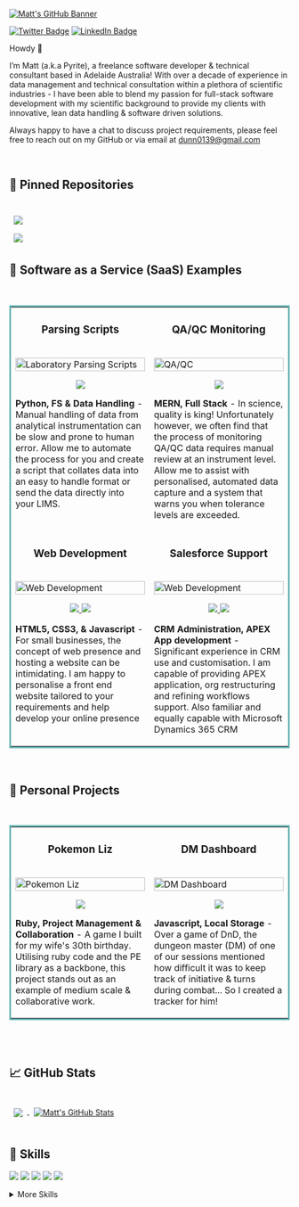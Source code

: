 [![Matt's GitHub Banner](https://github.com/Pyr1te/Pyr1te/blob/main/assets/coverPicture.JPG)](https://MatthewDunn.dev)

[![Twitter Badge](https://img.shields.io/badge/Twitter-Profile-informational?style=flat&logo=twitter&logoColor=white&color=1CA2F1)](https://twitter.com/Pyrite____)
[![LinkedIn Badge](https://img.shields.io/badge/LinkedIn-Profile-informational?style=flat&logo=linkedin&logoColor=white&color=0D76A8)](https://www.linkedin.com/in/matthew-dunn-9364a0110/)

Howdy 👋

I’m Matt (a.k.a Pyrite), a freelance software developer & technical consultant based in Adelaide Australia! With over a decade of experience in data management and technical consultation within a plethora of scientific industries - I have been able to blend my passion for full-stack software development with my scientific background to provide my clients with innovative, lean data handling & software driven solutions. 

Always happy to have a chat to discuss project requirements, please feel free to reach out on my GitHub or via email at dunn0139@gmail.com

<br>

## 📌 Pinned Repositories

<br>

<a href="https://github.com/Pyr1te/Codewars">
  <img align="center" style="margin:0.5rem" src="https://github-readme-stats.vercel.app/api/pin/?username=pyr1te&repo=CodeWars&title_color=ffffff&text_color=c9cacc&icon_color=4AB197&bg_color=1A2B34" />
</a>

<br>

<a href="https://github.com/Pyr1te/Pokemon-Liz">
  <img align="center" style="margin:0.5rem" src="https://github-readme-stats.vercel.app/api/pin/?username=pyr1te&repo=Pokemon-Liz&title_color=ffffff&text_color=c9cacc&icon_color=4AB197&bg_color=1A2B34" />
</a>

<br>

## 💼 Software as a Service (SaaS) Examples
<br />
<table bordercolor="#66b2b2">
  
  <tr>
    <td width="50%" valign="top">
      <h3 align="center">Parsing Scripts</h3>
        <br />
        <a target="_blank" href="https://github.com/Pyr1te/SaaS-Example-Parsing-Script">
            <img src="https://github.com/Pyr1te/Pyr1te/blob/main/assets/SaaS-1.jpg" width="100%" alt="Laboratory Parsing Scripts"/>
        </a>
        <br />
        <p align="center">
          
  <a href="https://github.com/Pyr1te/SaaS-Example-Parsing-Script" target="_blank">
    <img src="https://img.shields.io/static/v1?label=|&message=REPO&color=23555f&style=plastic&logo=github&logo-color=white"/>
  </a>  
      </p>
        <p><strong>Python, FS & Data Handling</strong> - Manual handling of data from analytical instrumentation can be slow and prone to human error. Allow me to automate the process for you and create a script that collates data into an easy to handle format or send the data directly into your LIMS.</p>
    </td>
    <td width="50%" valign="top">
      <h3 align="center">QA/QC Monitoring</h3>
        <br />
      <a target="_blank" href="#">
            <img src="https://github.com/Pyr1te/Pyr1te/blob/main/assets/SaaS-2.jpg" width="100%"  alt="QA/QC"/>
        </a>
        <br />
        <p align="center">
          
  <a href="#" target="_blank">
    <img src="https://img.shields.io/static/v1?label=|&message=REPO&color=23555f&style=plastic&logo=github&logo-color=white"/>
  </a>
      </p>
        <p><strong>MERN, Full Stack</strong> - In science, quality is king! Unfortunately however, we often find that the process of monitoring QA/QC data requires manual review at an instrument level. Allow me to assist with personalised, automated data capture and a system that warns you when tolerance levels are exceeded.</p>
    </td>
  </tr>
  
  <tr>
    <td width="50%" valign="top">
      <h3 align="center">Web Development</h3>
      <br />
        <a target="_blank" href="#">
          <img src="https://github.com/Pyr1te/Pyr1te/blob/main/assets/SaaS-3.jpg" width="100%" alt="Web Development"/>
        </a>
      <br />
        <p align="center">
  <a href="#" target="_blank">
    <img src="https://img.shields.io/static/v1?label=|&message=REPO&color=23555f&style=plastic&logo=github&logo-color=white"/>
  </a>
  <a href="#" target="_blank">
    <img src="https://img.shields.io/static/v1?label=|&message=WEBSITE&color=cdf998&style=plastic&logo=wordpress&logo-color=white"/>
  </a>
      </p>
        <p><strong>HTML5, CSS3, & Javascript</strong> - For small businesses, the concept of web presence and hosting a website can be intimidating. I am happy to personalise a front end website tailored to your requirements and help develop your online presence</p>
    </td>
    <td width="50%" valign="top">
      <h3 align="center">Salesforce Support</h3>
      <br />
        <a target="_blank" href="#">
          <img src="https://github.com/Pyr1te/Pyr1te/blob/main/assets/SaaS-4.jpg" width="100%" alt="Web Development"/>
        </a>
      <br />
        <p align="center">
  <a href="#" target="_blank">
    <img src="https://img.shields.io/static/v1?label=|&message=REPO&color=23555f&style=plastic&logo=github&logo-color=white"/>
  </a>
  <a href="#" target="_blank">
    <img src="https://img.shields.io/static/v1?label=|&message=WEBSITE&color=cdf998&style=plastic&logo=wordpress&logo-color=white"/>
  </a>
      </p>
        <p><strong>CRM Administration, APEX App development</strong> - Significant experience in CRM use and customisation. I am capable of providing APEX application, org restructuring and refining workflows support. Also familiar and equally capable with Microsoft Dynamics 365 CRM</p>
    </td>
     
  </tr>
</table>

<br />

## 📝 Personal Projects
  <br />
<table bordercolor="#66b2b2">
  
  <tr>
    <td width="50%" valign="top">
      <h3 align="center">Pokemon Liz</h3>
        <br />
        <a target="_blank" href="https://github.com/Pyr1te/Pokemon-Liz">
            <img src="https://github.com/Pyr1te/Pyr1te/blob/main/assets/pokemonLiz.jpg" width="100%" alt="Pokemon Liz"/>
        </a>
        <br />
        <p align="center">
          
  <a href="https://github.com/Pyr1te/Pokemon-Liz" target="_blank">
    <img src="https://img.shields.io/static/v1?label=|&message=REPO&color=23555f&style=plastic&logo=github&logo-color=white"/>
  </a>  
<!--   <a href="#" target="_blank">
    <img src="https://img.shields.io/static/v1?label=|&message=WEBSITE&color=cdf998&style=plastic&logo=wordpress&logo-color=white"/>
  </a> -->
      </p>
        <p><strong>Ruby, Project Management & Collaboration</strong> - A game I built for my wife's 30th birthday. Utilising ruby code and the PE library as a backbone, this project stands out as an example of medium scale & collaborative work.</p>
    </td>
    <td width="50%" valign="top">
      <h3 align="center">DM Dashboard</h3>
        <br />
      <a target="_blank" href="#">
            <img src="https://github.com/Pyr1te/Pyr1te/blob/main/assets/DnDimg.jpg" width="100%"  alt="DM Dashboard"/>
        </a>
        <br />
        <p align="center">
          
  <a href="#" target="_blank">
    <img src="https://img.shields.io/static/v1?label=|&message=REPO&color=23555f&style=plastic&logo=github&logo-color=white"/>
  </a>
<!--   <a href="#" target="_blank">
    <img src="https://img.shields.io/static/v1?label=|&message=WEBSITE&color=cdf998&style=plastic&logo=wordpress&logo-color=white"/> -->
  </a>
      </p>
        <p><strong>Javascript, Local Storage</strong> - Over a game of DnD, the dungeon master (DM) of one of our sessions mentioned how difficult it was to keep track of initiative & turns during combat... So I created a tracker for him!</p>
    </td>
  </tr>
  </tr>
</table>



<br>
<br>


## &#x1f4c8; GitHub Stats

<br>

<a href="https://github.com/pyr1te">
  <img align="center" style="margin:0.5rem" src="https://github-readme-stats.vercel.app/api/top-langs/?username=pyr1te&hide=html,css&title_color=ffffff&text_color=c9cacc&icon_color=4AB197&bg_color=1A2B34" />
</a>

<a href="https://github.com/pyr1te">
  <img align="center" style="margin:0.5rem" src="https://github-readme-stats.vercel.app/api?username=pyr1te&show_icons=true&line_height=27&count_private=true&title_color=ffffff&text_color=c9cacc&icon_color=4AB097&bg_color=1A2B34" alt="Matt's GitHub Stats" />
</a>

<br>
<br>

## 💼 Skills


![](https://img.shields.io/badge/Code-React-informational?style=flat&logo=react&logoColor=white&color=4AB197)
![](https://img.shields.io/badge/Code-JavaScript-informational?style=flat&logo=JavaScript&logoColor=white&color=4AB197)
![](https://img.shields.io/badge/Code-TypeScript-informational?style=flat&logo=TypeScript&logoColor=white&color=4AB197)
![](https://img.shields.io/badge/Code-MongoDB-informational?style=flat&logo=MongoDB&logoColor=white&color=4AB197)
![](https://img.shields.io/badge/Code-MySQL-informational?style=flat&logo=MySQL&logoColor=white&color=4AB197)

<details>
<summary>More Skills</summary>
<br>

![](https://img.shields.io/badge/Style-CSS-informational?style=flat&logo=css3&logoColor=white&color=4AB197)
![](https://img.shields.io/badge/Style-Sass-informational?style=flat&logo=Sass&logoColor=white&color=4AB197)

<br>

![](https://img.shields.io/badge/Tools-Netlify-informational?style=flat&logo=netlify&logoColor=white&color=4AB197)
![](https://img.shields.io/badge/Tools-NPM-informational?style=flat&logo=npm&logoColor=white&color=4AB197)
![](https://img.shields.io/badge/Tools-Photoshop-informational?style=flat&logo=Adobe-Photoshop&logoColor=white&color=4AB197)
![](https://img.shields.io/badge/Tools-GitHub-informational?style=flat&logo=GitHub&logoColor=white&color=4AB197)

</details>
